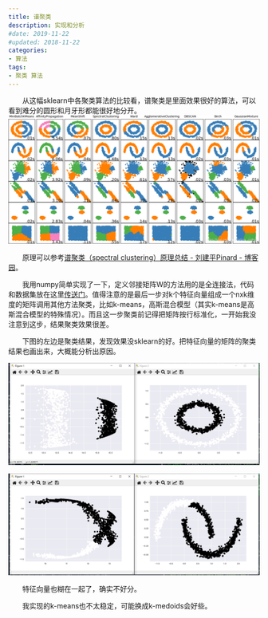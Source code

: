 ```yaml
---
title: 谱聚类
description: 实现和分析
#date: 2019-11-22 
#updated: 2018-11-22
categories:
- 算法
tags:
- 聚类 算法
---
```


&emsp;&emsp;从这幅sklearn中各聚类算法的比较看，谱聚类是里面效果很好的算法，可以看到难分的圆形和月牙形都能很好地分开。
![聚类算法比较](/img/200505/200505-聚类算法比较.png)

&emsp;&emsp;原理可以参考[谱聚类（spectral clustering）原理总结 - 刘建平Pinard - 博客园](https://www.cnblogs.com/pinard/p/6221564.html)。

&emsp;&emsp;我用numpy简单实现了一下，定义邻接矩阵W的方法用的是全连接法，代码和数据集放在这里[传送门](https://github.com/luosq0123/Luosq_Code_Snippet/tree/master/spectral_clustering)。值得注意的是最后一步对k个特征向量组成一个nxk维度的矩阵调用其他方法聚类，比如k-means，高斯混合模型（其实k-means是高斯混合模型的特殊情况）。而且这一步聚类前记得把矩阵按行标准化，一开始我没注意到这步，结果聚类效果很差。

&emsp;&emsp;下图的左边是聚类结果，发现效果没sklearn的好。把特征向量的矩阵的聚类结果也画出来，大概能分析出原因。

![circles](/img/200505/200505-circles.png)

![moons](/img/200505/200505-moons.png)

&emsp;&emsp;特征向量也糊在一起了，确实不好分。

&emsp;&emsp;我实现的k-means也不太稳定，可能换成k-medoids会好些。